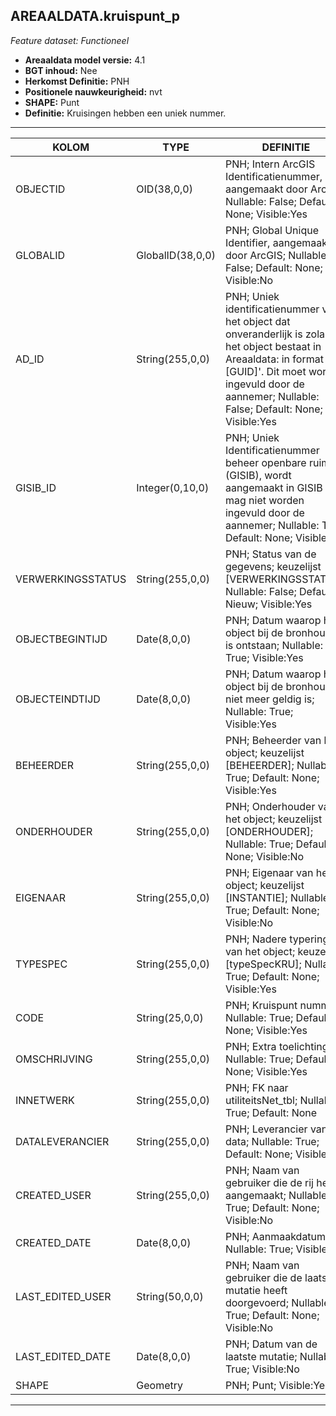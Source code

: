 ## AREAALDATA.kruispunt_p

*Feature dataset: Functioneel*


* __Areaaldata model versie:__ 4.1
* __BGT inhoud:__ Nee
* __Herkomst Definitie:__ PNH
* __Positionele nauwkeurigheid:__ nvt
* __SHAPE:__ Punt
* __Definitie:__ Kruisingen hebben een uniek nummer.

***

|KOLOM                               |TYPE               |DEFINITIE|
|------                              |----               |-----    |
|OBJECTID                            |OID(38,0,0)        |PNH; Intern ArcGIS Identificatienummer, aangemaakt door ArcGIS; Nullable: False; Default: None; Visible:Yes|
|GLOBALID                            |GlobalID(38,0,0)   |PNH; Global Unique Identifier,  aangemaakt door ArcGIS; Nullable: False; Default: None; Visible:No|
|AD_ID                               |String(255,0,0)    |PNH; Uniek identificatienummer voor het object dat onveranderlijk is zolang het object bestaat in Areaaldata: in format 'AD.[GUID]'. Dit moet worden ingevuld door de aannemer; Nullable: False; Default: None; Visible:Yes|
|GISIB_ID                            |Integer(0,10,0)    |PNH; Uniek Identificatienummer beheer openbare ruimte (GISIB), wordt aangemaakt in GISIB en mag niet worden ingevuld door de aannemer; Nullable: True; Default: None; Visible:No|
|VERWERKINGSSTATUS                   |String(255,0,0)    |PNH; Status van de gegevens; keuzelijst [VERWERKINGSSTATUS]; Nullable: False; Default: Nieuw; Visible:Yes|
|OBJECTBEGINTIJD                     |Date(8,0,0)        |PNH; Datum waarop het object bij de bronhouder is ontstaan; Nullable: True; Visible:Yes|
|OBJECTEINDTIJD                      |Date(8,0,0)        |PNH; Datum waarop het object bij de bronhouder niet meer geldig is; Nullable: True; Visible:Yes|
|BEHEERDER                           |String(255,0,0)    |PNH; Beheerder van het object; keuzelijst [BEHEERDER]; Nullable: True; Default: None; Visible:Yes|
|ONDERHOUDER                         |String(255,0,0)    |PNH; Onderhouder van het object; keuzelijst [ONDERHOUDER]; Nullable: True; Default: None; Visible:No|
|EIGENAAR                            |String(255,0,0)    |PNH; Eigenaar van het object; keuzelijst [INSTANTIE]; Nullable: True; Default: None; Visible:No|
|TYPESPEC                            |String(255,0,0)    |PNH; Nadere typering van het object; keuzelijst [typeSpecKRU]; Nullable: True; Default: None; Visible:Yes|
|CODE                                |String(25,0,0)     |PNH; Kruispunt nummer; Nullable: True; Default: None; Visible:Yes|
|OMSCHRIJVING                        |String(255,0,0)    |PNH; Extra toelichting; Nullable: True; Default: None; Visible:Yes|
|INNETWERK                           |String(255,0,0)    |PNH; FK naar utiliteitsNet_tbl; Nullable: True; Default: None|
|DATALEVERANCIER                     |String(255,0,0)    |PNH; Leverancier van de data; Nullable: True; Default: None; Visible:No|
|CREATED_USER                        |String(255,0,0)    |PNH; Naam van gebruiker die de rij heeft aangemaakt; Nullable: True; Default: None; Visible:No|
|CREATED_DATE                        |Date(8,0,0)        |PNH; Aanmaakdatum; Nullable: True; Visible:No|
|LAST_EDITED_USER                    |String(50,0,0)     |PNH; Naam van gebruiker die de laatste mutatie heeft doorgevoerd; Nullable: True; Default: None; Visible:No|
|LAST_EDITED_DATE                    |Date(8,0,0)        |PNH; Datum van de laatste mutatie; Nullable: True; Visible:No|
|SHAPE                               |Geometry           |PNH; Punt; Visible:Yes|


***
